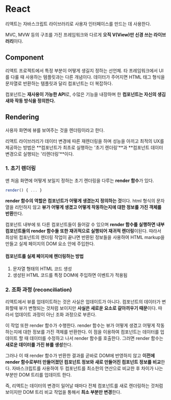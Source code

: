 # React

리액트는 자바스크립트 라이브러리로 사용자 인터페이스를 만드는 데 사용한다.

MVC, MVW 등의 구조를 가진 프레임워크와 다르게 **오직 V(View)만 신경 쓰는 라이브러리**이다.

## Component

리액트 프로젝트에서 특정 부분이 어떻게 생길지 정하는 선언체. 타 프레임워크에서 UI를 다룰 때 사용하는 템플릿과는 다른 개념이다. 데이터가 주어지면 HTML 태그 형식을 문자열로 반환하는 템플릿과 달리 컴포넌트는 더 복잡하다.

컴포넌트는 **재사용이 가능한 API**로, 수많은 기능을 내장하며 한 **컴포넌트는 자신의 생김새와 작동 방식을 정의한다.**

## Rendering

사용자 화면에 뷰를 보여주는 것을 렌더링이라고 한다.

리액트 라이브러리가 데이터 변경에 따른 재렌더링을 하며 성능을 아끼고 최적의 UX를 제공하는 방법은 **컴포넌트가 최초로 실행하는 '초기 렌더링'**과 **컴포넌트 데이터 변경으로 실행되는 '리렌더링'**이다.

### 1. 초기 렌더링

맨 처음 화면에 어떻게 보일지 정하는 초기 렌더링을 다루는 **render 함수**가 있다.

```javascript
render() { ... }
```

**render 함수의 역할은 컴포넌트가 어떻게 생겼는지 정의하는 것**이다. html 형식의 문자열을 리턴하지 않고 **뷰가 어떻게 생겼고 어떻게 작동하는지에 대한 정보를 가진 객체를 반환**한다.

컴포넌트 내부에 또 다른 컴포넌트들이 들어갈 수 있으며 **render 함수를 실행하면 내부 컴포넌트들의 render 함수들 또한 재귀적으로 실행되어 재귀적 렌더링**이된다. 따라서 최상위 컴포넌트의 렌더링 작업이 끝나면 반환된 정보들을 사용하여 HTML markup을 만들고 실제 페이지의 DOM 요소 안에 주입한다.

#### 컴포넌트를 실제 페이지에 렌더링하는 방법

1. 문자열 형태의 HTML 코드 생성
2. 생성된 HTML 코드를 특정 DOM에 주입하면 이벤트가 적용됨

### 2. 조화 과정 (reconciliation)

리액트에서 뷰를 업데이트하는 것은 사실은 업데이트가 아니다. 컴포넌트의 데이터가 변화할때 뷰가 변형되는 것처럼 보이지만 **사실은 새로운 요소로 갈아끼우기 때문**이다. 따라서 업데이트 과정이 아닌 조화 과정으로 부른다.

이 작업 또한 render 함수가 수행한다. render 함수는 뷰가 어떻게 생겼고 어떻게 작동하는지에 대한 정보를 가진 객체를 반환한다. 이 점을 이용하여 컴포넌트는 데이터를 업데이트 할 때 데이터를 수정하고 나서 render 함수를 호출한다. 그러면 render 함수는 **새로운 데이터를 가진 뷰를 생성**한다.

그러나 이 때 render 함수가 반환한 결과를 곧바로 DOM에 반영하지 않고 **이전에 render 함수로부터 만들어졌던 컴포넌트 정보와 새로 만들어진 컴포넌트 정보를 비교**한다. 자바스크립트를 사용하여 두 컴포넌트를 최소한의 연산으로 비교한 후 차이가 나는 부분만 DOM 트리를 업데이트 한다.

즉, 리액트는 데이터의 변경이 일어날 때마다 전체 컴포넌트를 새로 렌더링하는 것처럼 보이지만 DOM 트리 비교 작업을 통해서 **최소 부분만 변경**한다.

